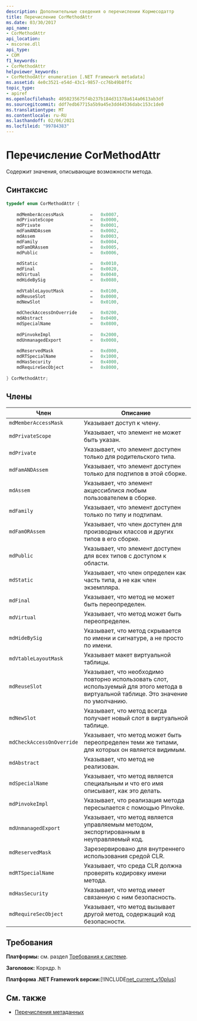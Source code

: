 ```yaml
---
description: Дополнительные сведения о перечислении Кормесодаттр
title: Перечисление CorMethodAttr
ms.date: 03/30/2017
api_name:
- CorMethodAttr
api_location:
- mscoree.dll
api_type:
- COM
f1_keywords:
- CorMethodAttr
helpviewer_keywords:
- CorMethodAttr enumeration [.NET Framework metadata]
ms.assetid: 4e0c3521-e54d-43c1-9857-cc76b49b8ffc
topic_type:
- apiref
ms.openlocfilehash: 4050235675f4b237b184d31378a614a0613ab3df
ms.sourcegitcommit: ddf7edb67715a5b9a45e3dd44536dabc153c1de0
ms.translationtype: MT
ms.contentlocale: ru-RU
ms.lasthandoff: 02/06/2021
ms.locfileid: "99784383"
---
```

# <a name="cormethodattr-enumeration"></a>Перечисление CorMethodAttr

Содержит значения, описывающие возможности метода.  
  
## <a name="syntax"></a>Синтаксис  
  
```cpp  
typedef enum CorMethodAttr {  
  
    mdMemberAccessMask          =   0x0007,  
    mdPrivateScope              =   0x0000,  
    mdPrivate                   =   0x0001,  
    mdFamANDAssem               =   0x0002,  
    mdAssem                     =   0x0003,  
    mdFamily                    =   0x0004,  
    mdFamORAssem                =   0x0005,  
    mdPublic                    =   0x0006,  
  
    mdStatic                    =   0x0010,  
    mdFinal                     =   0x0020,  
    mdVirtual                   =   0x0040,  
    mdHideBySig                 =   0x0080,  
  
    mdVtableLayoutMask          =   0x0100,  
    mdReuseSlot                 =   0x0000,  
    mdNewSlot                   =   0x0100,  
  
    mdCheckAccessOnOverride     =   0x0200,  
    mdAbstract                  =   0x0400,  
    mdSpecialName               =   0x0800,  
  
    mdPinvokeImpl               =   0x2000,  
    mdUnmanagedExport           =   0x0008,  
  
    mdReservedMask              =   0xd000,  
    mdRTSpecialName             =   0x1000,  
    mdHasSecurity               =   0x4000,  
    mdRequireSecObject          =   0x8000,  
  
} CorMethodAttr;  
```  
  
## <a name="members"></a>Члены  
  
|Член|Описание|  
|------------|-----------------|  
|`mdMemberAccessMask`|Указывает доступ к члену.|  
|`mdPrivateScope`|Указывает, что элемент не может быть указан.|  
|`mdPrivate`|Указывает, что элемент доступен только для родительского типа.|  
|`mdFamANDAssem`|Указывает, что элемент доступен только для подтипов в этой сборке.|  
|`mdAssem`|Указывает, что элемент акцессиблися любым пользователем в сборке.|  
|`mdFamily`|Указывает, что элемент доступен только по типу и подтипам.|  
|`mdFamORAssem`|Указывает, что член доступен для производных классов и других типов в его сборке.|  
|`mdPublic`|Указывает, что элемент доступен для всех типов с доступом к области.|  
|`mdStatic`|Указывает, что член определен как часть типа, а не как член экземпляра.|  
|`mdFinal`|Указывает, что метод не может быть переопределен.|  
|`mdVirtual`|Указывает, что метод может быть переопределен.|  
|`mdHideBySig`|Указывает, что метод скрывается по имени и сигнатуре, а не просто по имени.|  
|`mdVtableLayoutMask`|Указывает макет виртуальной таблицы.|  
|`mdReuseSlot`|Указывает, что необходимо повторно использовать слот, используемый для этого метода в виртуальной таблице. Это значение по умолчанию.|  
|`mdNewSlot`|Указывает, что метод всегда получает новый слот в виртуальной таблице.|  
|`mdCheckAccessOnOverride`|Указывает, что метод может быть переопределен теми же типами, для которых он является видимым.|  
|`mdAbstract`|Указывает, что метод не реализован.|  
|`mdSpecialName`|Указывает, что метод является специальным и что его имя описывает, как это делать.|  
|`mdPinvokeImpl`|Указывает, что реализация метода пересылается с помощью PInvoke.|  
|`mdUnmanagedExport`|Указывает, что метод является управляемым методом, экспортированным в неуправляемый код.|  
|`mdReservedMask`|Зарезервировано для внутреннего использования средой CLR.|  
|`mdRTSpecialName`|Указывает, что среда CLR должна проверять кодировку имени метода.|  
|`mdHasSecurity`|Указывает, что метод имеет связанную с ним безопасность.|  
|`mdRequireSecObject`|Указывает, что метод вызывает другой метод, содержащий код безопасности.|  
  
## <a name="requirements"></a>Требования  

 **Платформы:** см. раздел [Требования к системе](../../get-started/system-requirements.md).  
  
 **Заголовок:** Корхдр. h  
  
 **Платформа .NET Framework версии:**[!INCLUDE[net_current_v10plus](../../../../includes/net-current-v10plus-md.md)]  
  
## <a name="see-also"></a>См. также

- [Перечисления метаданных](metadata-enumerations.md)
